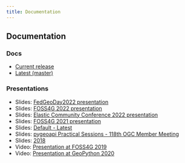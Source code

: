 ```yaml
---
title: Documentation
---
```


## Documentation

### Docs

- [Current release](https://docs.pygeoapi.io/en/stable)
- [Latest (master)](https://docs.pygeoapi.io/en/latest)

### Presentations

- Slides: [FedGeoDay2022 presentation](../presentations/fedgeoday2022)
- Slides: [FOSS4G 2022 presentation](../presentations/foss4g2022)
- Slides: [Elastic Community Conference 2022 presentation](../presentations/elastic-cc-2022)
- Slides: [FOSS4G 2021 presentation](../presentations/foss4g2021)
- Slides: [Default - Latest](../presentations/default)
- Slides: [pygeoapi Practical Sessions - 118th OGC Member Meeting](https://docs.google.com/presentation/d/13A5QfSgepiOmd4ttjr376MjRKgx2zdJaty0LPXgqkQk)
- Slides: [2018](../presentations/2018)
- Video: [Presentation at FOSS4G 2019](https://media.ccc.de/v/bucharest-32-next-generation-ogc-web-services-with-pygeoapi)
- Video: [Presentation at GeoPython 2020](https://www.youtube.com/watch?v=pVfWRlmlJAE)
